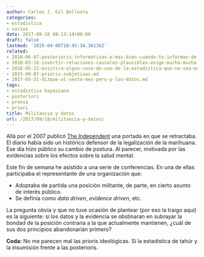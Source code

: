 ```yaml
---
author: Carlos J. Gil Bellosta
categories:
- estadística
- varios
date: 2017-09-18 08:13:14+00:00
draft: false
lastmod: '2025-04-06T18:45:34.361362'
related:
- 2018-06-07-posterioris-informativas-o-mas-bien-cuando-te-informan-de-cual-es-la-posteriori.md
- 2018-03-16-invertir-relaciones-causales-plausibles-exige-mucha-mucha-explicacion.md
- 2018-05-22-existira-algun-caso-de-uso-de-la-estadistica-que-no-sea-materia-prima-para-la-toma-de-decisiones-informadas.md
- 2015-09-07-prioris-subjetivas.md
- 2017-05-31-dizque-al-sexto-mes-pero-y-los-datos.md
tags:
- estadística bayesiana
- posteriori
- prensa
- priori
title: Militancia y datos
url: /2017/09/18/militancia-y-datos/
---
```


Allá por el 2007 publicó [The Independent](http://www.independent.co.uk/) una portada en que se retractaba. El diario había sido un histórico defensor de la legalización de la marihuana. Ese día hizo público su cambio de postura. Al parecer, motivada por las evidencias sobre los efectos sobre la salud mental.

Este fin de semana he asistido a una serie de conferencias. En una de ellas participaba el representante de una organización que:

* Adoptaba de partida una posición militante, de parte, en cierto asunto de interés público.
* Se definía como _data driven_, _evidence driven_, etc.

La pregunta obvia y que no tuve ocasión de plantear (por eso la traigo aquí) es la siguiente: si los datos y la evidencia se obstinaran en subrayar la bondad de la posición contraria a la que actualmente mantienen, ¿cuál de sus dos principios abandonarían primero?

**Coda:** No me parecen mal las prioris ideológicas. Sí la estadística de tahúr y la insumisión frente a las posterioris.